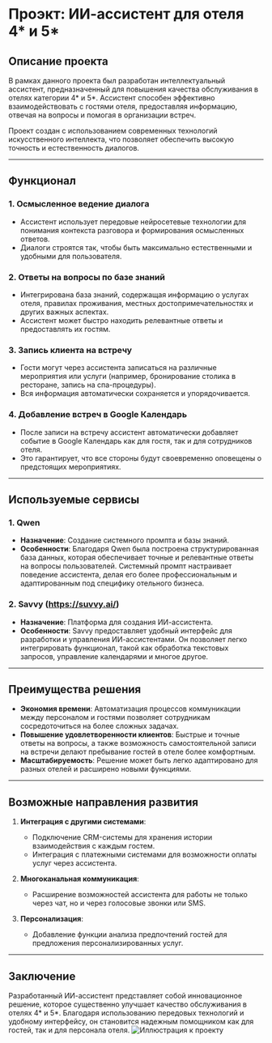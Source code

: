 # Проэкт: ИИ-ассистент для отеля 4* и 5*

## Описание проекта

В рамках данного проекта был разработан интеллектуальный ассистент, предназначенный для повышения качества обслуживания в отелях категории 4* и 5*. Ассистент способен эффективно взаимодействовать с гостями отеля, предоставляя информацию, отвечая на вопросы и помогая в организации встреч. 

Проект создан с использованием современных технологий искусственного интеллекта, что позволяет обеспечить высокую точность и естественность диалогов.

---

## Функционал

### 1. **Осмысленное ведение диалога**
   - Ассистент использует передовые нейросетевые технологии для понимания контекста разговора и формирования осмысленных ответов.
   - Диалоги строятся так, чтобы быть максимально естественными и удобными для пользователя.

### 2. **Ответы на вопросы по базе знаний**
   - Интегрирована база знаний, содержащая информацию о услугах отеля, правилах проживания, местных достопримечательностях и других важных аспектах.
   - Ассистент может быстро находить релевантные ответы и предоставлять их гостям.

### 3. **Запись клиента на встречу**
   - Гости могут через ассистента записаться на различные мероприятия или услуги (например, бронирование столика в ресторане, запись на спа-процедуры).
   - Вся информация автоматически сохраняется и упорядочивается.

### 4. **Добавление встреч в Google Календарь**
   - После записи на встречу ассистент автоматически добавляет событие в Google Календарь как для гостя, так и для сотрудников отеля.
   - Это гарантирует, что все стороны будут своевременно оповещены о предстоящих мероприятиях.

---

## Используемые сервисы

### 1. **Qwen**
   - **Назначение**: Создание системного промпта и базы знаний.
   - **Особенности**: Благодаря Qwen была построена структурированная база данных, которая обеспечивает точные и релевантные ответы на вопросы пользователей. Системный промпт настраивает поведение ассистента, делая его более профессиональным и адаптированным под специфику отельного бизнеса.

### 2. **Savvy (https://suvvy.ai/)**
   - **Назначение**: Платформа для создания ИИ-ассистента.
   - **Особенности**: Savvy предоставляет удобный интерфейс для разработки и управления ИИ-ассистентами. Он позволяет легко интегрировать функционал, такой как обработка текстовых запросов, управление календарями и многое другое.

---

## Преимущества решения

- **Экономия времени**: Автоматизация процессов коммуникации между персоналом и гостями позволяет сотрудникам сосредоточиться на более сложных задачах.
- **Повышение удовлетворенности клиентов**: Быстрые и точные ответы на вопросы, а также возможность самостоятельной записи на встречи делают пребывание гостей в отеле более комфортным.
- **Масштабируемость**: Решение может быть легко адаптировано для разных отелей и расширено новыми функциями.

---

## Возможные направления развития

1. **Интеграция с другими системами**:
   - Подключение CRM-системы для хранения истории взаимодействия с каждым гостем.
   - Интеграция с платежными системами для возможности оплаты услуг через ассистента.

2. **Многоканальная коммуникация**:
   - Расширение возможностей ассистента для работы не только через чат, но и через голосовые звонки или SMS.

3. **Персонализация**:
   - Добавление функции анализа предпочтений гостей для предложения персонализированных услуг.

---

## Заключение

Разработанный ИИ-ассистент представляет собой инновационное решение, которое существенно улучшает качество обслуживания в отелях 4* и 5*. Благодаря использованию передовых технологий и удобному интерфейсу, он становится надежным помощником как для гостей, так и для персонала отеля.
![Иллюстрация к проекту](https://example.com/image.png)
